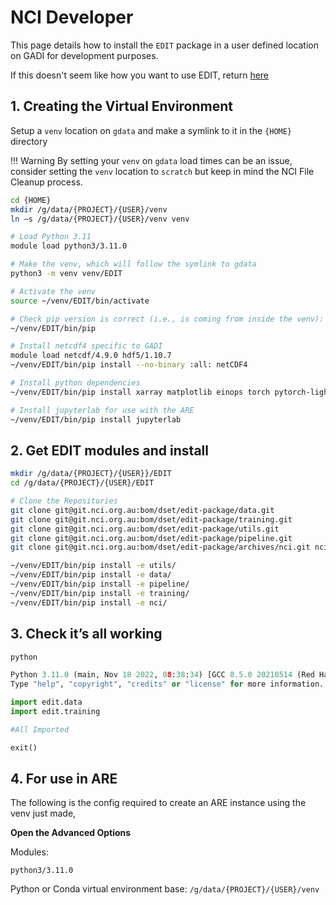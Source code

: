 # NCI Developer

This page details how to install the `EDIT` package in a user defined location on GADI for development purposes.

If this doesn't seem like how you want to use EDIT, return [here](./../)

## 1. Creating the Virtual Environment

Setup a `venv` location on `gdata` and make a symlink to it in the `{HOME}` directory

!!! Warning
    By setting your `venv` on `gdata` load times can be an issue, consider setting the `venv` location to `scratch` but keep in mind the NCI File Cleanup process.

```bash
cd {HOME}
mkdir /g/data/{PROJECT}/{USER}/venv
ln –s /g/data/{PROJECT}/{USER}/venv venv

# Load Python 3.11
module load python3/3.11.0 

# Make the venv, which will follow the symlink to gdata
python3 -m venv venv/EDIT

# Activate the venv
source ~/venv/EDIT/bin/activate

# Check pip version is correct (i.e., is coming from inside the venv):
~/venv/EDIT/bin/pip

# Install netcdf4 specific to GADI
module load netcdf/4.9.0 hdf5/1.10.7
~/venv/EDIT/bin/pip install --no-binary :all: netCDF4

# Install python dependencies
~/venv/EDIT/bin/pip install xarray matplotlib einops torch pytorch-lightning dask scipy scikit-learn

# Install jupyterlab for use with the ARE
~/venv/EDIT/bin/pip install jupyterlab
```

## 2. Get EDIT modules and install

```bash
mkdir /g/data/{PROJECT}/{USER}}/EDIT
cd /g/data/{PROJECT}/{USER}/EDIT

# Clone the Repositories
git clone git@git.nci.org.au:bom/dset/edit-package/data.git 
git clone git@git.nci.org.au:bom/dset/edit-package/training.git 
git clone git@git.nci.org.au:bom/dset/edit-package/utils.git 
git clone git@git.nci.org.au:bom/dset/edit-package/pipeline.git 
git clone git@git.nci.org.au:bom/dset/edit-package/archives/nci.git nci

~/venv/EDIT/bin/pip install -e utils/
~/venv/EDIT/bin/pip install -e data/
~/venv/EDIT/bin/pip install -e pipeline/
~/venv/EDIT/bin/pip install -e training/
~/venv/EDIT/bin/pip install -e nci/

```

## 3. Check it’s all working

```bash
python
```

```python
Python 3.11.0 (main, Nov 18 2022, 08:38:34) [GCC 8.5.0 20210514 (Red Hat 8.5.0-10)] on linux
Type "help", "copyright", "credits" or "license" for more information.

import edit.data
import edit.training

#All Imported

exit()

```

## 4. For use in ARE

The following is the config required to create an ARE instance using the venv just made,

**Open the Advanced Options**

Modules:

```
python3/3.11.0
```

Python or Conda virtual environment base:
    ```
    /g/data/{PROJECT}/{USER}/venv
    ```
